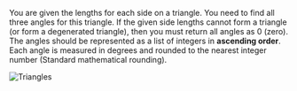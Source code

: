 You are given the lengths for each side on a triangle.
You need to find all three angles for this triangle.
If the given side lengths cannot form a triangle (or form a degenerated triangle),
then you must return all angles as 0 (zero).
The angles should be represented as a list of integers in **ascending order**.
Each angle is measured in degrees and rounded to the nearest integer number (Standard mathematical rounding).

![Triangles](triangle-angles.png.svg)
